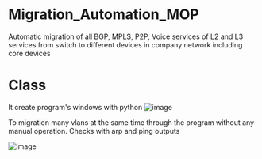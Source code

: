 # Migration_Automation_MOP
Automatic migration of all BGP, MPLS, P2P, Voice services of L2 and L3 services from switch to different devices in company network including core devices

# Class
It create program's windows with python
![image](https://user-images.githubusercontent.com/96883175/159185044-eed8e67d-6e40-4646-961e-4691068ea6e5.png)

To migration many vlans at the same time through the program without any manual operation. Checks with arp and ping outputs

![image](https://user-images.githubusercontent.com/96883175/159185181-c6f4c01b-34c4-4789-85fe-20429a99816d.png)



